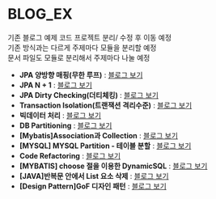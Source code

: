 # BLOG_EX


기존 블로그 예제 코드 프로젝트 분리/ 수정 후 이동 예정  
기존 방식과는 다르게 주제마다 모듈을 분리할 예정  
문서 파일도 모듈로 분리해서 주제마다 나눌 예정 

* __JPA 양방향 매핑(무한 루프)__ : [블로그 보기](https://jarvics.tistory.com/87)
* __JPA N + 1__ : [블로그 보기](https://jarvics.tistory.com/88)
* __JPA Dirty Checking(더티체킹)__ : [블로그 보기](https://jarvics.tistory.com/89)
* __Transaction Isolation(트랜잭션 격리수준)__ : [블로그 보기](https://jarvics.tistory.com/92)
* __빅데이터 처리__ : [블로그 보기](https://jarvics.tistory.com/99)
* __DB Partitioning__ : [블로그 보기](https://jarvics.tistory.com/100)
* __[Mybatis]Association과 Collection__ : [블로그 보기](https://jarvics.tistory.com/103)
* __[MYSQL] MYSQL Partition - 테이블 분할__ : [블로그 보기](https://jarvics.tistory.com/104)
* __Code Refactoring__ : [블로그 보기](https://jarvics.tistory.com/105)
* __[MYBATIS] choose 절을 이용한 DynamicSQL__ : [블로그 보기](https://jarvics.tistory.com/106)
* __[JAVA]반복문 안에서 List 요소 삭제__ : [블로그 보기](https://jarvics.tistory.com/107)
* __[Design Pattern]GoF 디자인 패턴__ : [블로그 보기](https://jarvics.tistory.com/109)
